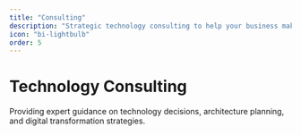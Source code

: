 ```yaml
---
title: "Consulting"
description: "Strategic technology consulting to help your business make informed decisions"
icon: "bi-lightbulb"
order: 5
---
```


# Technology Consulting

Providing expert guidance on technology decisions, architecture planning, and digital transformation strategies.

